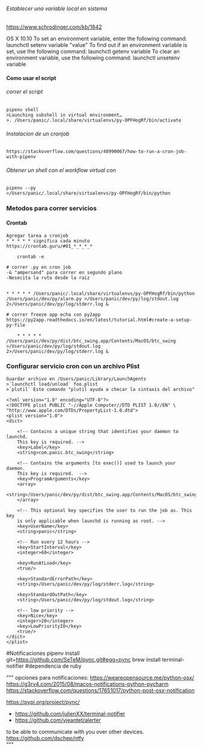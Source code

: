 ###### Establecer una variable local en sistema
https://www.schrodinger.com/kb/1842

OS X 10.10
To set an environment variable, enter the following command:
launchctl setenv variable "value"
To find out if an environment variable is set, use the following command:
launchctl getenv variable
To clear an environment variable, use the following command:
launchctl unsetenv variable

#### Como usar el script
###### correr el script
    pipenv shell
    >Launching subshell in virtual environment…
    >. /Users/panic/.local/share/virtualenvs/py-OPFHogRf/bin/activate

###### Instalacion de un cronjob
    https://stackoverflow.com/questions/48990067/how-to-run-a-cron-job-with-pipenv

###### Obtener un shell con el workflow virtual con 
    pipenv --py
    >/Users/panic/.local/share/virtualenvs/py-OPFHogRf/bin/python

### Metodos para correr servicios
#### Crontab
    Agregar tarea a cronjob
    * * * * * significa cada minuto
    https://crontab.guru/#01_*_*_*_*

        crontab -e

    # correr .py en cron job
    -& "ampersand" para correr en segundo plano
    -Nesecita la ruta desde la raiz


    * * * * * /Users/panic/.local/share/virtualenvs/py-OPFHogRf/bin/python /Users/panic/dev/py/alarm.py >/Users/panic/dev/py/log/stdout.log 2>/Users/panic/dev/py/log/stderr.log &

    # correr freeze app echa con py2app 
    https://py2app.readthedocs.io/en/latest/tutorial.html#create-a-setup-py-file

        * * * * * /Users/panic/dev/py/dist/btc_swing.app/Contents/MacOS/btc_swing >/Users/panic/dev/py/log/stdout.log 2>/Users/panic/dev/py/log/stderr.log &

### Configurar servicio cron con un archivo Plist

    Guardar archivo en /Users/panic/Library/LaunchAgents
    >`launchctl load/unload` foo.plist
    >`plutil` Este comando "plutil ayuda a checar la sintaxis del archivo"

    <?xml version="1.0" encoding="UTF-8"?>
    <!DOCTYPE plist PUBLIC "-//Apple Computer//DTD PLIST 1.0//EN" \
    "http://www.apple.com/DTDs/PropertyList-1.0.dtd">
    <plist version="1.0">
    <dict>

        <!-- Contains a unique string that identifies your daemon to launchd.
        This key is required. -->
        <key>Label</key>
        <string>com.panic.btc_swing</string>

        <!-- Contains the arguments [to exec()] used to launch your daemon.
        This key is required.  -->
        <key>ProgramArguments</key>
        <array>
        <string>/Users/panic/dev/py/dist/btc_swing.app/Contents/MacOS/btc_swing</string>
        </array>
        
        <!-- This optional key specifies the user to run the job as. This key
        is only applicable when launchd is running as root. -->
        <key>UserName</key>
        <string>panic</string>
        
        <!-- Run every 12 hours -->
        <key>StartInterval</key>
        <integer>60</integer>

        <key>RunAtLoad</key>
        <true/>

        <key>StandardErrorPath</key>
        <string>/Users/panic/dev/py/log/stderr.log</string>

        <key>StandardOutPath</key>
        <string>/Users/panic/dev/py/log/stdout.log</string>
        
        <!-- low priority -->
        <key>Nice</key>
        <integer>20</integer>
        <key>LowPriorityIO</key>
        <true/>
    </dict>
    </plist>

#Notificaciones
    pipenv install git+https://github.com/SeTeM/pync.git#egg=pync
    brew install terminal-notifier #dependencia de ruby 

"""
opciones para notificaciones:
https://weareopensource.me/python-osx/
https://g3rv4.com/2015/08/macos-notifications-python-pycharm
https://stackoverflow.com/questions/17651017/python-post-osx-notification


https://pypi.org/project/pync/
- https://github.com/julienXX/terminal-notifier
- https://github.com/vjeantet/alerter

to be able to communicate with you over other devices.
https://github.com/dschep/ntfy    
"""